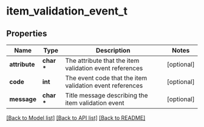 # item_validation_event_t

## Properties
Name | Type | Description | Notes
------------ | ------------- | ------------- | -------------
**attribute** | **char \*** | The attribute that the item validation event references | [optional] 
**code** | **int** | The event code that the item validation event references | [optional] 
**message** | **char \*** | Title message describing the item validation event | [optional] 

[[Back to Model list]](../README.md#documentation-for-models) [[Back to API list]](../README.md#documentation-for-api-endpoints) [[Back to README]](../README.md)


